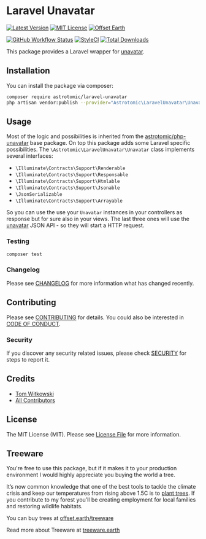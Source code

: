 # Laravel Unavatar

[![Latest Version](http://img.shields.io/packagist/v/astrotomic/laravel-unavatar.svg?label=Release&style=for-the-badge)](https://packagist.org/packages/astrotomic/laravel-unavatar)
[![MIT License](https://img.shields.io/github/license/Astrotomic/laravel-unavatar.svg?label=License&color=blue&style=for-the-badge)](https://github.com/Astrotomic/laravel-unavatar/blob/master/LICENSE)
[![Offset Earth](https://img.shields.io/badge/Treeware-%F0%9F%8C%B3-green?style=for-the-badge)](https://plant.treeware.earth/Astrotomic/laravel-unavatar)

[![GitHub Workflow Status](https://img.shields.io/github/workflow/status/Astrotomic/laravel-unavatar/run-tests?style=flat-square&logoColor=white&logo=github&label=Tests)](https://github.com/Astrotomic/laravel-unavatar/actions?query=workflow%3Arun-tests)
[![StyleCI](https://styleci.io/repos/242217544/shield)](https://styleci.io/repos/242217544)
[![Total Downloads](https://img.shields.io/packagist/dt/astrotomic/laravel-unavatar.svg?label=Downloads&style=flat-square)](https://packagist.org/packages/astrotomic/laravel-unavatar)

This package provides a Laravel wrapper for [unavatar](https://unavatar.now.sh).

## Installation

You can install the package via composer:

```bash
composer require astrotomic/laravel-unavatar
php artisan vendor:publish --provider="Astrotomic\LaravelUnavatar\UnavatarServiceProvider" --tag=config
```

## Usage

Most of the logic and possibilities is inherited from the [astrotomic/php-unavatar](https://github.com/Astrotomic/php-unavatar) base package.
On top this package adds some Laravel specific possibilities.
The `\Astrotomic\LaravelUnavatar\Unavatar` class implements several interfaces:

- `\Illuminate\Contracts\Support\Renderable`
- `\Illuminate\Contracts\Support\Responsable`
- `\Illuminate\Contracts\Support\Htmlable`
- `\Illuminate\Contracts\Support\Jsonable`
- `\JsonSerializable`
- `\Illuminate\Contracts\Support\Arrayable`

So you can use the use your `Unavatar` instances in your controllers as response but for sure also in your views.
The last three ones will use the [unavatar](https://unavatar.now.sh) JSON API - so they will start a HTTP request.

### Testing

```bash
composer test
```

### Changelog

Please see [CHANGELOG](CHANGELOG.md) for more information what has changed recently.

## Contributing

Please see [CONTRIBUTING](https://github.com/Astrotomic/.github/blob/master/CONTRIBUTING.md) for details. You could also be interested in [CODE OF CONDUCT](https://github.com/Astrotomic/.github/blob/master/CODE_OF_CONDUCT.md).

### Security

If you discover any security related issues, please check [SECURITY](https://github.com/Astrotomic/.github/blob/master/SECURITY.md) for steps to report it.

## Credits

- [Tom Witkowski](https://github.com/Gummibeer)
- [All Contributors](../../contributors)

## License

The MIT License (MIT). Please see [License File](LICENSE.md) for more information.

## Treeware

You're free to use this package, but if it makes it to your production environment I would highly appreciate you buying the world a tree.

It’s now common knowledge that one of the best tools to tackle the climate crisis and keep our temperatures from rising above 1.5C is to [plant trees](https://www.bbc.co.uk/news/science-environment-48870920). If you contribute to my forest you’ll be creating employment for local families and restoring wildlife habitats.

You can buy trees at [offset.earth/treeware](https://plant.treeware.earth/Astrotomic/laravel-unavatar)

Read more about Treeware at [treeware.earth](https://treeware.earth)
